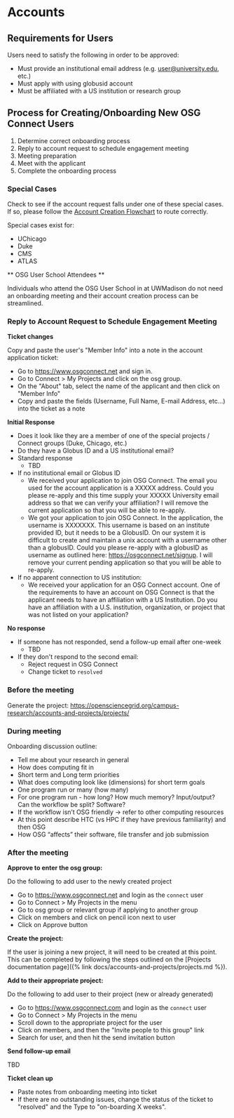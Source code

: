 # Accounts

## Requirements for Users

Users need to satisfy the following in order to be approved:

* Must provide an institutional email address (e.g. user@university.edu, etc.)
* Must apply with using globusid account
* Must be affiliated with a US institution or research group

## Process for Creating/Onboarding New OSG Connect Users

1. Determine correct onboarding process
2. Reply to account request to schedule engagement meeting 
3. Meeting preparation
4. Meet with the applicant
5. Complete the onboarding process

### Special Cases

Check to see if the account request falls under one of these special cases. If so, please follow the [Account Creation Flowchart](https://docs.google.com/spreadsheets/d/1x-ttoFxE7VlMUKyEKa_u454yd_UIdFgiLfdJj0zcBkM/edit?usp=drive_web&ouid=107104347624934509720) to route correctly.

Special cases exist for:
* UChicago
* Duke
* CMS
* ATLAS
 
** OSG User School Attendees **

Individuals who attend the OSG User School in at UWMadison do not need an onboarding meeting and their account creation process can be streamlined.

### Reply to Account Request to Schedule Engagement Meeting

**Ticket changes**

Copy and paste the user's "Member Info" into a note in the account application ticket:

* Go to https://www.osgconnect.net and sign in.
* Go to Connect > My Projects and click on the osg group.
* On the "About" tab, select the name of the applicant and then click on "Member Info"
* Copy and paste the fields (Username, Full Name, E-mail Address, etc...) into the ticket as a note

**Initial Response**

* Does it look like they are a member of one of the special projects / Connect groups (Duke, Chicago, etc.) 
* Do they have a Globus ID and a US institutional email?
* Standard response
	* TBD
* If no institutional email or Globus ID
	* We received your application to join OSG Connect.  The email you used for the account application is a XXXXX address.  Could you please re-apply and this time supply your XXXXX University email address so that we can verify your affiliation?  I will remove the current application so that you will be able to re-apply. 
	* We got your application to join OSG Connect.  In the application, the username is XXXXXXX.  This username is based on an institute provided ID, but it needs to be a GlobusID.  On our system it is difficult to create and maintain a unix account with a username other than a globusID.  Could you please re-apply with a globusID as username as outlined here: https://osgconnect.net/signup.  I will remove your current pending application so that you will be able to re-apply.
* If no apparent connection to US institution: 
	* We received your application for an OSG Connect account. One of the requirements to have an account on OSG Connect is that the applicant needs to have an affiliation with  a US Institution.  Do you have an affiliation with a U.S. institution, organization, or project that was not listed on your application?

**No response**

* If someone has not responded, send a follow-up email after one-week
	* TBD
* If they don't respond to the second email: 
	* Reject request in OSG Connect
	* Change ticket to `resolved`

### Before the meeting

Generate the project: https://opensciencegrid.org/campus-research/accounts-and-projects/projects/ 

### During meeting

Onboarding discussion outline:

* Tell me about your research in general
* How does computing fit in
* Short term and Long term priorities
* What does computing look like (dimensions) for short term goals
* One program run or many (how many)
* For one program run - how long? How much memory? Input/output? Can the workflow be split? Software?
* If the workflow isn’t OSG friendly -> refer to other computing resources
* At this point describe HTC (vs HPC if they have previous familiarity) and then OSG
* How OSG “affects” their software, file transfer and job submission

### After the meeting

**Approve to enter the osg group:**

Do the following to add user to the newly created project

* Go to https://www.osgconnect.net and login as the `connect` user
* Go to Connect > My Projects in the menu
* Go to osg group or relevant group if applying to another group
* Click on members and click on pencil icon next to user
* Click on Approve button

**Create the project:**

If the user is joining a new project, it will need to be created at this point. 
This can be completed by following the steps outlined on the [Projects documentation page]({% link docs/accounts-and-projects/projects.md %}).

**Add to their appropriate project:**

Do the following to add user to their project (new or already generated)

* Go to https://www.osgconnect.com and login as the `connect` user
* Go to Connect > My Projects in the menu
* Scroll down to the appropriate project for the user
* Click on members, and then the "Invite people to this group" link
* Search for user, and then hit the send invitation button

**Send follow-up email** 

TBD

**Ticket clean up**

* Paste notes from onboarding meeting into ticket
* If there are no outstanding issues, change the status of the ticket to "resolved" and the Type to "on-boarding X weeks".
